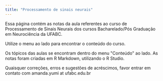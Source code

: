 ```yaml
---
title: "Processamento de sinais neurais"
---
```


Essa página contém as notas da aula referentes ao curso de Processamento de Sinais Neurais dos cursos Bacharelado/Pós Graduação em Neurociência da UFABC.

Utilize o menu ao lado para encontrar o conteúdo do curso.

Os tópicos das aulas se encontram dentro do menu "Conteúdo" ao lado.
As notas foram criadas em R Markdown, utilizando o R Studio.

Quaisquer correções, erros e sugestões de acréscimos, favor entrar em contato com amanda.yumi at ufabc.edu.br





